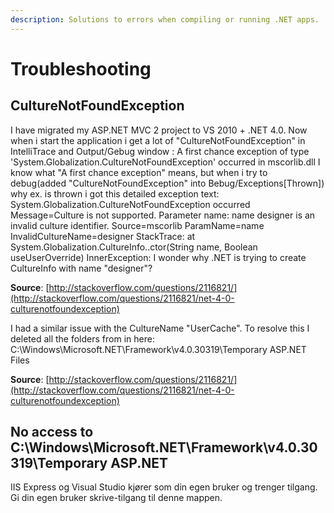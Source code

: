 ```yaml
---
description: Solutions to errors when compiling or running .NET apps.
---
```


# Troubleshooting

## CultureNotFoundException

I have migrated my ASP.NET MVC 2 project to VS 2010 + .NET 4.0. Now when i start the application i get a lot of "CultureNotFoundException" in IntelliTrace and Output/Gebug window : A first chance exception of type 'System.Globalization.CultureNotFoundException' occurred in mscorlib.dll I know what "A first chance exception" means, but when i try to debug\(added "CultureNotFoundException" into Bebug/Exceptions\[Thrown\]\) why ex. is thrown i got this detailed exception text: System.Globalization.CultureNotFoundException occurred Message=Culture is not supported. Parameter name: name designer is an invalid culture identifier. Source=mscorlib ParamName=name InvalidCultureName=designer StackTrace: at System.Globalization.CultureInfo..ctor\(String name, Boolean useUserOverride\) InnerException: I wonder why .NET is trying to create CultureInfo with name "designer"?

**Source**: [http://stackoverflow.com/questions/2116821/](http://stackoverflow.com/questions/2116821/net-4-0-culturenotfoundexception)

I had a similar issue with the CultureName "UserCache". To resolve this I deleted all the folders from in here: C:\Windows\Microsoft.NET\Framework\v4.0.30319\Temporary ASP.NET Files

**Source**: [http://stackoverflow.com/questions/2116821/](http://stackoverflow.com/questions/2116821/net-4-0-culturenotfoundexception)

## No access to C:\Windows\Microsoft.NET\Framework\v4.0.30319\Temporary ASP.NET

IIS Express og Visual Studio kjører som din egen bruker og trenger tilgang. Gi din egen bruker skrive-tilgang til denne mappen.




